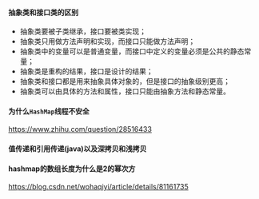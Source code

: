 #### 抽象类和接口类的区别

- 抽象类要被子类继承，接口要被类实现；
- 抽象类只用做方法声明和实现，而接口只能做方法声明；
- 抽象类中的变量可以是普通变量，而接口中定义的变量必须是公共的静态常量；
- 抽象类是重构的结果，接口是设计的结果；
- 抽象类和接口都是用来抽象具体对象的，但是接口的抽象级别更高；
- 抽象类可以由具体的方法和属性，接口只能由抽象方法和静态常量。

#### 为什么`HashMap`线程不安全

https://www.zhihu.com/question/28516433

####  值传递和引用传递(java)以及深拷贝和浅拷贝

#### hashmap的数组长度为什么是2的幂次方

https://blog.csdn.net/wohaqiyi/article/details/81161735